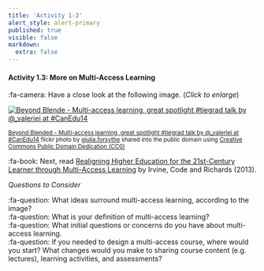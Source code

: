 ```yaml
---
title: 'Activity 1-3'
alert_style: alert-primary
published: true
visible: false
markdown:
  extra: false
---
```


#### Activity 1.3: More on Multi-Access Learning

:fa-camera: Have a close look at the following image. (*Click to enlarge*)


<a title="Beyond Blended - Multi-access learning, great spotlight #tiegrad talk by @_valeriei at #CanEdu14" href="https://flickr.com/photos/gforsythe/13959196560"><img src="https://live.staticflickr.com/5495/13959196560_fae7ffcc02.jpg" alt="Beyond Blende - Multi-access learning, great spotlight #tiegrad talk by @_valeriei at #CanEdu14" /></a><br />

<small><a title="Beyond Blended - Multi-access learning, great spotlight #tiegrad talk by @_valeriei at #CanEdu14" href="https://flickr.com/photos/gforsythe/13959196560">Beyond Blended - Multi-access learning, great spotlight #tiegrad talk by @_valeriei at #CanEdu14</a> flickr photo by <a href="https://flickr.com/people/gforsythe">giulia.forsythe</a> shared into the public domain using <a href="https://creativecommons.org/publicdomain/zero/1.0/">Creative Commons Public Domain Dedication (CC0)</a> </small>  

:fa-book: Next, read [Realigning Higher Education for the 21st-Century Learner through Multi-Access Learning](https://jolt.merlot.org/vol9no2/irvine_0613.htm) by Irvine, Code and Richards (2013).  

*Questions to Consider*  

:fa-question: What ideas surround multi-access learning, according to the image?  
:fa-question: What is your definition of multi-access learning?  
:fa-question: What initial questions or concerns do you have about multi-access learning.  
:fa-question: If you needed to design a multi-access course, where would you start? What changes would you make to sharing course content (e.g. lectures), learning activities, and assessments?  
